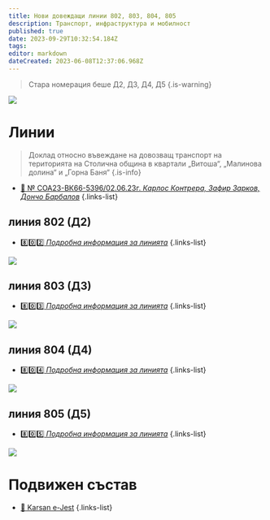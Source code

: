 ```yaml
---
title: Нови довеждащи линии 802, 803, 804, 805
description: Транспорт, инфраструктура и мобилност
published: true
date: 2023-09-29T10:32:54.184Z
tags: 
editor: markdown
dateCreated: 2023-06-08T12:37:06.968Z
---
```


> Стара номерация беше Д2, Д3, Д4, Д5
{.is-warning}


<img src="https://drive.google.com/uc?id=13QROPPdaZGW5eOALdoi7NPVE0fN888vx">


# Линии

> Доклад относно въвеждане на довозващ транспорт на територията на Столична община в квартали „Витоша“, „Малинова долина“ и „Горна Баня“
{.is-info}

- [:memo: № СОА23-ВК66-5396/02.06.23г. *Карлос Контрера, Зафир Зарков, Дончо Барбалов*](https://drive.google.com/file/d/1DYIeZ7c6jGVA4P3cH9-OjkDS1stHL3Ri/view?usp=drive_link)
{.links-list}



## линия 802 (Д2)
- [:eight::zero::two: *Подробна информация за линията*](/bg/public-transport/bus-routes-1968-sega/802)
{.links-list}

<img src="https://drive.google.com/uc?id=1xS3prnbbpwIdpbf7jNe8qxvW3VHa_Z02">


## линия 803 (Д3)
- [:eight::zero::three: *Подробна информация за линията*](/bg/public-transport/bus-routes-1968-sega/803)
{.links-list}

<img src="https://drive.google.com/uc?id=1kgQlspdpYYoFe5FPNwimdErxOu3d7cut">

## линия 804 (Д4)
- [:eight::zero::four: *Подробна информация за линията*](/bg/public-transport/bus-routes-1968-sega/804)
{.links-list}

<img src="https://drive.google.com/uc?id=1zi65mWtgB1UQlbhXpwUnHnY6d1zSZMxf">


## линия 805 (Д5)
- [:eight::zero::five: *Подробна информация за линията*](/bg/public-transport/bus-routes-1968-sega/805)
{.links-list}

<img src="https://drive.google.com/uc?id=1SIBk0LJAULLUBWTyLsNHkRsz8-LFxchs">

# Подвижен състав

- [:bus: Karsan e-Jest](/bg/public-transport/fleet-list/2022-Karsan-e-Jest)
{.links-list}
